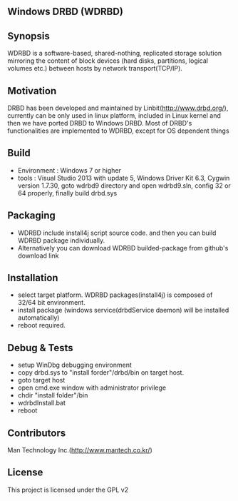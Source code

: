 ﻿## Windows DRBD (WDRBD)
                           
## Synopsis
WDRBD is a software-based, shared-nothing, replicated storage solution mirroring the content of block devices (hard disks, partitions, logical volumes etc.) between hosts by network transport(TCP/IP). 

## Motivation
DRBD has been developed and maintained by Linbit(http://www.drbd.org/), currently can be only used in linux platform, included in Linux kernel and then we have ported DRBD to Windows DRBD. Most of DRBD's functionalities are implemented to WDRBD, except for OS dependent things

## Build
- Environment : Windows 7 or higher
- tools : Visual Studio 2013 with update 5, Windows Driver Kit 6.3, Cygwin version 1.7.30, 
goto wdrbd9 directory and open wdrbd9.sln, config 32 or 64 properly, finally build drbd.sys

## Packaging
- WDRBD include install4j script source code. and then you can build WDRBD package individually.
- Alternatively you can download WDRBD builded-package from github's download link

## Installation
- select target platform. WDRBD packages(install4j) is composed of 32/64 bit environment. 
- install package (windows service(drbdService daemon) will be installed automatically)
- reboot required.

## Debug & Tests 
- setup WinDbg debugging environment
- copy drbd.sys to "install forder"/drbd/bin on target host.
- goto target host
- open cmd.exe window with administrator privilege
- chdir "install folder"/bin
- wdrbdInstall.bat
- reboot

## Contributors
Man Technology Inc.(http://www.mantech.co.kr/)

## License
This project is licensed under the GPL v2